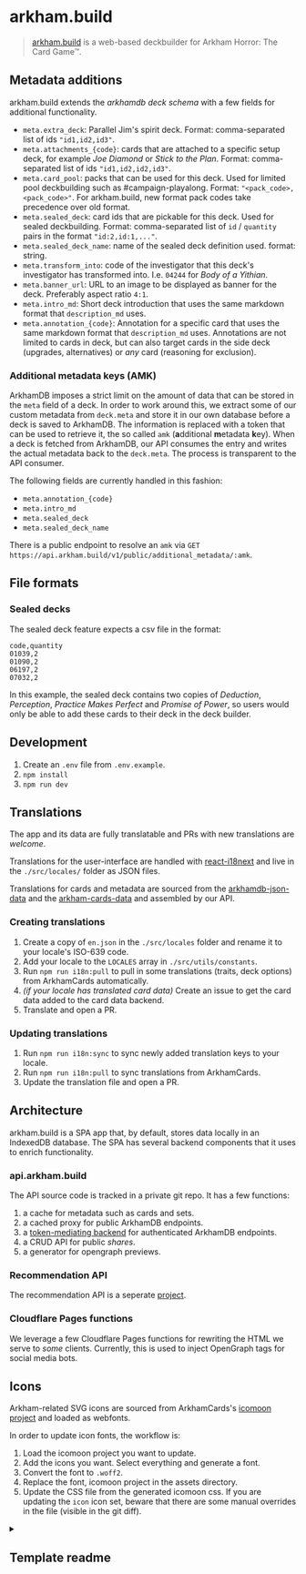 # arkham.build

> [arkham.build](https://arkham.build) is a web-based deckbuilder for Arkham Horror: The Card Game™.

## Metadata additions

arkham.build extends the _arkhamdb deck schema_ with a few fields for additional functionality.

- `meta.extra_deck`: Parallel Jim's spirit deck. Format: comma-separated list of ids `"id1,id2,id3"`.
- `meta.attachments_{code}`: cards that are attached to a specific setup deck, for example _Joe Diamond_ or _Stick to the Plan_. Format: comma-separated list of ids `"id1,id2,id2,id3"`.
- `meta.card_pool`: packs that can be used for this deck. Used for limited pool deckbuilding such as #campaign-playalong. Format: `"<pack_code>,<pack_code>"`. For arkham.build, new format pack codes take precedence over old format.
- `meta.sealed_deck`: card ids that are pickable for this deck. Used for sealed deckbuilding. Format: comma-separated list of `id` / `quantity` pairs in the format `"id:2,id:1,..."`.
- `meta.sealed_deck_name`: name of the sealed deck definition used. format: string.
- `meta.transform_into`: code of the investigator that this deck's investigator has transformed into. I.e. `04244` for _Body of a Yithian_.
- `meta.banner_url`: URL to an image to be displayed as banner for the deck. Preferably aspect ratio `4:1`.
- `meta.intro_md`: Short deck introduction that uses the same markdown format that `description_md` uses.
- `meta.annotation_{code}`: Annotation for a specific card that uses the same markdown format that `description_md` uses. Annotations are not limited to cards in deck, but can also target cards in the side deck (upgrades, alternatives) or _any_ card (reasoning for exclusion).

### Additional metadata keys (AMK)

ArkhamDB imposes a strict limit on the amount of data that can be stored in the `meta` field of a deck. In order to work around this, we extract some of our custom metadata from `deck.meta` and store it in our own database before a deck is saved to ArkhamDB. The information is replaced with a token that can be used to retrieve it, the so called `amk`  (**a**dditional **m**etadata **k**ey). When a deck is fetched from ArkhamDB, our API consumes the entry and writes the actual metadata back to the `deck.meta`. The process is transparent to the API consumer.

The following fields are currently handled in this fashion:

- `meta.annotation_{code}`
- `meta.intro_md`
- `meta.sealed_deck`
- `meta.sealed_deck_name`

There is a public endpoint to resolve an `amk` via `GET https://api.arkham.build/v1/public/additional_metadata/:amk`.

## File formats

### Sealed decks

The sealed deck feature expects a csv file in the format:

```csv
code,quantity
01039,2
01090,2
06197,2
07032,2
```

In this example, the sealed deck contains two copies of _Deduction_, _Perception_, _Practice Makes Perfect_ and _Promise of Power_, so users would only be able to add these cards to their deck in the deck builder.

## Development

1. Create an `.env` file from `.env.example`.
2. `npm install`
3. `npm run dev`

## Translations

The app and its data are fully translatable and PRs with new translations are _welcome_.

Translations for the user-interface are handled with [react-i18next](https://react.i18next.com/) and live in the `./src/locales/` folder as JSON files.

Translations for cards and metadata are sourced from the [arkhamdb-json-data](https://github.com/Kamalisk/arkhamdb-json-data) and the [arkham-cards-data](https://github.com/zzorba/arkham-cards-data) and assembled by our API.

### Creating translations

1. Create a copy of `en.json` in the `./src/locales` folder and rename it to your locale's ISO-639 code.
2. Add your locale to the `LOCALES` array in `./src/utils/constants`.
3. Run `npm run i18n:pull` to pull in some translations (traits, deck options) from ArkhamCards automatically.
4. _(if your locale has translated card data)_ Create an issue to get the card data added to the card data backend.
5. Translate and open a PR.

### Updating translations

1. Run `npm run i18n:sync` to sync newly added translation keys to your locale.
2. Run `npm run i18n:pull` to sync translations from ArkhamCards.
3. Update the translation file and open a PR.

## Architecture

arkham.build is a SPA app that, by default, stores data locally in an IndexedDB database. The SPA has several backend components that it uses to enrich functionality.

### api.arkham.build

The API source code is tracked in a private git repo. It has a few functions:

1. a cache for metadata  such as cards and sets.
2. a cached proxy for public ArkhamDB endpoints.
3. a [token-mediating backend](https://datatracker.ietf.org/doc/html/draft-ietf-oauth-browser-based-apps#name-token-mediating-backend) for authenticated ArkhamDB endpoints.
4. a CRUD API for public _shares_.
5. a generator for opengraph previews.

### Recommendation API

The recommendation API is a seperate [project](https://github.com/TartanLlama/arkham-rec-provider/).

### Cloudflare Pages functions

We leverage a few Cloudflare Pages functions for rewriting the HTML we serve to _some_ clients. Currently, this is used to inject OpenGraph tags for social media bots.

## Icons

Arkham-related SVG icons are sourced from ArkhamCards's [icomoon project](https://github.com/zzorba/ArkhamCards/blob/master/assets/icomoon/project.json) and loaded as webfonts.

In order to update icon fonts, the workflow is:
1. Load the icomoon project you want to update.
2. Add the icons you want. Select everything and generate a font.
3. Convert the font to `.woff2`.
4. Replace the font, icomoon project in the assets directory.
5. Update the CSS file from the generated icomoon css. If you are updating the `icon` icon set, beware that there are some manual overrides in the file (visible in the git diff).

<details>
  <summary><h2>Template readme</h2></summary>

# vite-react-ts-template

> extended version of [vite](https://vitejs.dev/)'s official `react-ts` template.

additional features:

- [biome](https://biomejs.dev/) for linting and code formatting.
- [lefthook](https://github.com/evilmartians/lefthook) for pre-commit checks.
- [vitest](https://vitest.dev/) for unit testing.
- [playwright](https://playwright.dev/) for end-to-end testing.
- [github actions](https://github.com/features/actions) for continuous integration.
- [browserslist](https://github.com/browserslist/browserslist) + [autoprefixer](https://github.com/postcss/autoprefixer).

## Install

```sh
# install dependencies.
npm i
```

## Develop

```sh
npm run dev
```

## Build

```sh
npm run build
```

## Test

```sh
npm test

# run vitest in watch mode.
npm run test:watch

# collect coverage.
npm run test:coverage
```

## Lint

```sh
npm run lint
```

## Format

```sh
npm run fmt
```

Prettier will be run automatically on commit via [lint-staged](https://github.com/okonet/lint-staged).

## Preview

Serves the content of `./dist` over a local http server.

```sh
npm run preview
```

</details>
